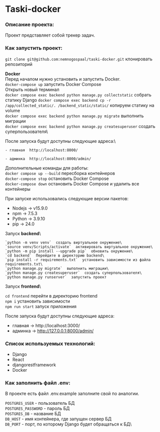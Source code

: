 # Taski-docker

### Описание проекта:
Проект представляет собой трекер задач.



### Как запустить проект:
`git clone git@github.com:nemnogospaal/taski-docker.git`  клонировать репозиторий

**Docker**\
    Перед началом нужно установить и запустить Docker.\
    `docker-compose up`  запустить Docker Compose\
    Открыть новый терминал\
    `docker compose exec backend python manage.py collectstatic`  cобрать статику Django
    `docker compose exec backend cp -r /app/collected_static/. /backend_static/static/`  копируем статику на volume\
    `docker compose exec backend python manage.py migrate`  выполнить миграции\
    `docker compose exec backend python manage.py createsuperuser` создать суперпользователя\

После запуска будут доступны следующие адреса:\

    - главная  http://localhost:8000/

    - админка  http://localhost:8000/admin/

Дополнительные команды для работы:\
    `docker compose up --build`  пересборка контейнеров\
    `docker-compose stop`  остановить Docker Compose\
    `docker-compose down`  остановить Docker Compose и удалить все контейнеры

При запуске использовались следующие версии пакетов:
- Nodejs -> v15.9.0
- npm -> 7.5.3
- Python -> 3.9.10
- pip -> 24.0

Запуск **backend**\

    `python -m venv venv`  создать виртуальное окружение\
    `source venv/Scripts/activate`  активировать виртуальное окружение\
    `python -m pip install --upgrade pip`  обновить окружение\
    `cd backend`  Перейдите в директорию backend\
    `pip install -r requirements.txt`  установить зависимости из файла requirements.txt\
    `python manage.py migrate`  выполнить миграции\
    `python manage.py createsuperuser`  создать суперпользователя\
    `python manage.py runserver`  запустить проект

Запуск **frontend**\

`cd frontend`  перейти в директорию frontend\
`npm i`  установить зависимости\
`npm run start`  запуск приложения

После запуска будут доступны следующие адреса:
- главная -> http://localhost:3000/
- админка -> http://127.0.0.1:8000/admin/

### Cписок используемых технологий:

- Django
- React
- djangorestframework
- Docker

### Как заполнить файл .env:
В проекте есть файл .env.example заполните свой по аналогии.

`POSTGRES_USER` - пользователь БД\
`POSTGRES_PASSWORD` - пароль БД\
`POSTGRES_DB` - название БД\
`DB_HOST` - имя контейнера, где запущен сервер БД\
`DB_PORT` - порт, по которому Django будет обращаться к БД\
